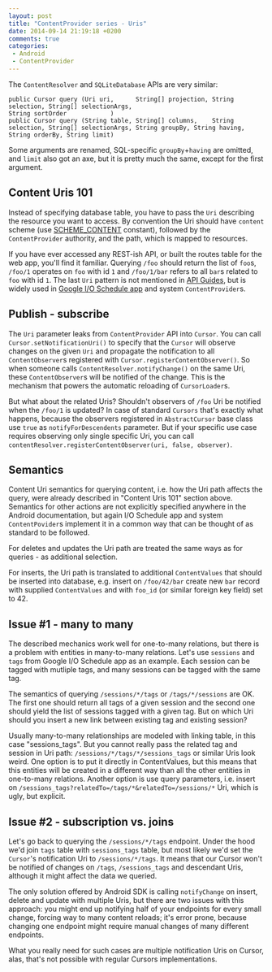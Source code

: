```yaml
---
layout: post
title: "ContentProvider series - Uris"
date: 2014-09-14 21:19:18 +0200
comments: true
categories: 
 - Android
 - ContentProvider
---
```

The `ContentResolver` and `SQLiteDatabase` APIs are very similar:

```
public Cursor query (Uri uri,      String[] projection, String selection, String[] selectionArgs,                                String sortOrder            )
public Cursor query (String table, String[] columns,    String selection, String[] selectionArgs, String groupBy, String having, String orderBy, String limit)
```

Some arguments are renamed, SQL-specific `groupBy`+`having` are omitted, and `limit` also got an axe, but it is pretty much the same, except for the first argument.

Content Uris 101
----------------
Instead of specifying database table, you have to pass the `Uri` describing the resource you want to access. By convention the Uri should have `content` scheme (use [SCHEME_CONTENT](http://developer.android.com/reference/android/content/ContentResolver.html#SCHEME_CONTENT) constant), followed by the `ContentProvider` authority, and the path, which is mapped to resources.

If you have ever accessed any REST-ish API, or built the routes table for the web app, you'll find it familiar. Querying `/foo` should return the list of `foo`s, `/foo/1` operates on `foo` with id `1` and `/foo/1/bar` refers to all `bar`s related to `foo` with id `1`. The last `Uri` pattern is not mentioned in [API Guides](http://developer.android.com/guide/topics/providers/content-provider-creating.html#ContentURI), but is widely used in [Google I/O Schedule app](https://github.com/google/iosched) and system `ContentProvider`s.

Publish - subscribe
-------------------
The `Uri` parameter leaks from `ContentProvider` API into `Cursor`. You can call `Cursor.setNotificationUri()` to specify that the `Cursor` will observe changes on the given `Uri` and propagate the notification to all `ContentObserver`s registered with `Cursor.registerContentObserver()`. So when someone calls `ContentResolver.notifyChange()` on the same Uri, these `ContentObserver`s will be notified of the change. This is the mechanism that powers the automatic reloading of `CursorLoader`s.


But what about the related Uris? Shouldn't observers of `/foo` Uri be notified when the `/foo/1` is updated? In case of standard `Cursors` that's exactly what happens, because the observers registered in `AbstractCursor` base class use `true` as `notifyForDescendents` parameter. But if your specific use case requires observing only single specific Uri, you can call `contentResolver.registerContentObserver(uri, false, observer)`.

Semantics
---------
Content Uri semantics for querying content, i.e. how the Uri path affects the query, were already described in "Content Uris 101" section above. Semantics for other actions are not explicitly specified anywhere in the Android documentation, but again I/O Schedule app and system `ContentPovider`s implement it in a common way that can be thought of as standard to be followed.

For deletes and updates the Uri path are treated the same ways as for queries - as additional selection.

For inserts, the Uri path is translated to additional `ContentValues` that should be inserted into database, e.g. insert on `/foo/42/bar` create new `bar` record with supplied `ContentValues` and with `foo_id` (or similar foreign key field) set to 42.

Issue #1 - many to many
-----------------------
The described mechanics work well for one-to-many relations, but there is a problem with entities in many-to-many relations. Let's use `sessions` and `tags` from Google I/O Schedule app as an example. Each session can be tagged with mutliple tags, and many sessions can be tagged with the same tag.

The semantics of querying `/sessions/*/tags` or `/tags/*/sessions` are OK. The first one should return all tags of a given session and the second one should yield the list of sessions tagged with a given tag. But on which Uri should you insert a new link between existing tag and existing session?

Usually many-to-many relationships are modeled with linking table, in this case "sessions_tags". But you cannot really pass the related tag and session in Uri path: `/sessions/*/tags/*/sessions_tags` or similar Uris look weird. One option is to put it directly in ContentValues, but this means that this entities will be created in a different way than all the other entities in one-to-many relations. Another option is use query parameters, i.e. insert on `/sessions_tags?relatedTo=/tags/*&relatedTo=/sessions/*` Uri, which is ugly, but explicit.

Issue #2 - subscription vs. joins
---------------------------------
Let's go back to querying the `/sessions/*/tags` endpoint. Under the hood we'd join `tags` table with `sessions_tags` table, but most likely we'd set the `Cursor`'s notification Uri to `/sessions/*/tags`. It means that our Cursor won't be notified of changes on `/tags`, `/sessions_tags` and descendant Uris, although it might affect the data we queried.

The only solution offered by Android SDK is calling `notifyChange` on insert, delete and update with multiple Uris, but there are two issues with this approach: you might end up notifying half of your endpoints for every small change, forcing way to many content reloads; it's error prone, because changing one endpoint might require manual changes of many different endpoints.

What you really need for such cases are multiple notification Uris on Cursor, alas, that's not possible with regular Cursors implementations.